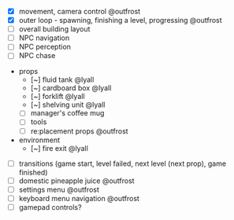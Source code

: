 * [x] movement, camera control @outfrost
* [x] outer loop - spawning, finishing a level, progressing @outfrost
* [ ] overall building layout
* [ ] NPC navigation
* [ ] NPC perception
* [ ] NPC chase
* props
	* [~] fluid tank @lyall
	* [~] cardboard box @lyall
	* [~] forklift @lyall
	* [~] shelving unit @lyall
	* [ ] manager's coffee mug
	* [ ] tools
	* [ ] re:placement props @outfrost
* environment
	* [~] fire exit @lyall
* [ ] transitions (game start, level failed, next level (next prop), game finished)
* [ ] domestic pineapple juice @outfrost
* [ ] settings menu @outfrost
* [ ] keyboard menu navigation @outfrost
* [ ] gamepad controls?
